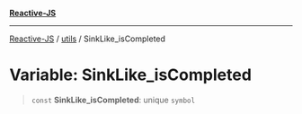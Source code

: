 [**Reactive-JS**](../../README.md)

***

[Reactive-JS](../../README.md) / [utils](../README.md) / SinkLike\_isCompleted

# Variable: SinkLike\_isCompleted

> `const` **SinkLike\_isCompleted**: unique `symbol`
